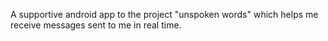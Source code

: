 A supportive android app to the project "unspoken words" which helps me receive messages sent to me in real time.
